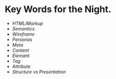 # Key Words for the Night.

+ *HTML/Markup*
+ *Semantics*
+ *Wireframe*
+ *Personas*
+ *Meta*
+ *Content*
+ *Elemant*
+ *Tag*
+ *Attribute* 
+ *Structure vs Presentation*

